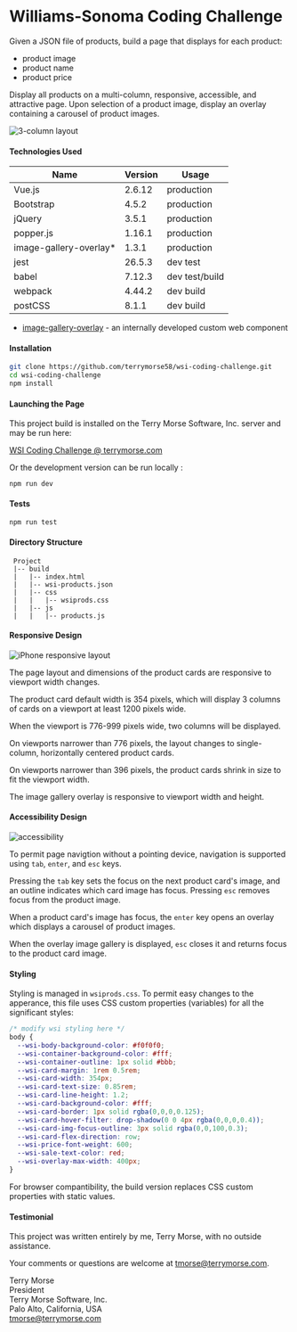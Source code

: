 # Williams-Sonoma Coding Challenge #

Given a JSON file of products, build a page that displays for each
 product:

* product image
* product name
* product price

Display all products on a multi-column, responsive, accessible, and attractive
 page. Upon selection of a product image, display an overlay containing a
  carousel of product images.
  
![3-column layout](https://terrymorse.com/public/wscc-3-column.png "3-column
   layout")


#### Technologies Used ####

 Name                      | Version | Usage
-------------------------- | ------- | -----
 Vue.js                    | 2.6.12  | production
 Bootstrap                 | 4.5.2   | production
 jQuery                    | 3.5.1   | production
 popper.js                 | 1.16.1  | production 
 image-gallery-overlay*    | 1.3.1   | production
 jest                      | 26.5.3  | dev test
 babel                     | 7.12.3  | dev test/build
 webpack                   | 4.44.2  | dev build
 postCSS                   | 8.1.1   | dev build
 
* [image-gallery-overlay](https://github.com/terrymorse58/image-gallery-overlay) - an internally developed custom web component

#### Installation ####

```bash
git clone https://github.com/terrymorse58/wsi-coding-challenge.git
cd wsi-coding-challenge
npm install
```
#### Launching the Page ###

This project build is installed on the Terry Morse Software, Inc. server and may
be run here:
 
[WSI Coding Challenge @ terrymorse.com](https://terrymorse.com/private/wsicodechallenge/index.html)

Or the development version can be run locally
:
```text
npm run dev
```

#### Tests ####
```text
npm run test
```

#### Directory Structure ####
```text
 Project
 |-- build
 |   |-- index.html
 |   |-- wsi-products.json
 |   |-- css
 |   |   |-- wsiprods.css
 |   |-- js
 |   |   |-- products.js
```

#### Responsive Design ####

![iPhone responsive layout](https://terrymorse.com/public/wsicc-iphone.png "1
-column layout")


The page layout and dimensions of the product cards are responsive to viewport
width changes.
 
The product card default width is 354 pixels, which will display 3
 columns of cards on a viewport at least 1200 pixels wide.
 
When the viewport is 776-999 pixels wide, two columns will be
  displayed. 
 
On viewports narrower than 776 pixels, the layout changes to single-column,
horizontally centered product cards.
 
On viewports narrower than 396 pixels, the product cards shrink in size
 to fit the viewport width.
 
The image gallery overlay is responsive to viewport width and height.

#### Accessibility Design ####

![accessibility](https://terrymorse.com/public/wsicc-accessibility.gif
 "accessibility design")

To permit page navigtion without a pointing device, navigation is
 supported using `tab`, `enter`, and `esc` keys.

Pressing the `tab` key sets the focus on the next product card's image, and an
 outline indicates which card image has focus. Pressing `esc` removes
 focus from the product image.

When a product card's image has focus, the `enter` key opens an
 overlay which displays a carousel of product images.
 
When the overlay image gallery is displayed, `esc` closes it and returns
 focus to the product card image.

#### Styling ####

Styling is managed in `wsiprods.css`. To permit easy changes to the apperance,
this file uses CSS custom properties (variables) for all the significant
 styles:
  
```css
/* modify wsi styling here */
body {
  --wsi-body-background-color: #f0f0f0;
  --wsi-container-background-color: #fff;
  --wsi-container-outline: 1px solid #bbb;
  --wsi-card-margin: 1rem 0.5rem;
  --wsi-card-width: 354px;
  --wsi-card-text-size: 0.85rem;
  --wsi-card-line-height: 1.2;
  --wsi-card-background-color: #fff;
  --wsi-card-border: 1px solid rgba(0,0,0,0.125);
  --wsi-card-hover-filter: drop-shadow(0 0 4px rgba(0,0,0,0.4));
  --wsi-card-img-focus-outline: 3px solid rgba(0,0,100,0.3);
  --wsi-card-flex-direction: row;
  --wsi-price-font-weight: 600;
  --wsi-sale-text-color: red;
  --wsi-overlay-max-width: 400px;
}
```

For browser compantibility, the build version replaces CSS custom properties
 with static values. 

#### Testimonial ####

This project was written entirely by me, Terry Morse, with no outside
 assistance.
 
Your comments or questions are welcome at
[tmorse@terrymorse.com](mailto:tmorse@terrymorse.com "Terry Morse email
 address").
 
 Terry Morse<br>
 President<br>
 Terry Morse Software, Inc.<br>
 Palo Alto, California, USA<br>
 [tmorse@terrymorse.com](mailto:tmorse@terrymorse.com)

